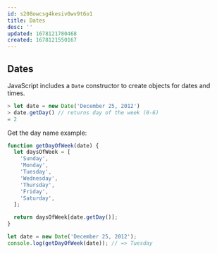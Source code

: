```yaml
---
id: s208owcsg4kesiv0wv9t6o1
title: Dates
desc: ''
updated: 1678121780468
created: 1678121550167
---
```

## Dates

JavaScript includes a ```Date``` constructor to create objects for dates and times.
```js
> let date = new Date('December 25, 2012')
> date.getDay() // returns day of the week (0-6)
= 2
```
Get the day name example:
```js
function getDayOfWeek(date) {
  let daysOfWeek = [
    'Sunday',
    'Monday',
    'Tuesday',
    'Wednesday',
    'Thursday',
    'Friday',
    'Saturday',
  ];

  return daysOfWeek[date.getDay()];
}

let date = new Date('December 25, 2012');
console.log(getDayOfWeek(date)); // => Tuesday
```